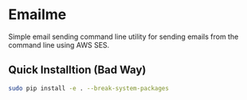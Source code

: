 # Emailme

Simple email sending command line utility for sending emails from the command line using AWS SES.

## Quick Installtion (Bad Way)

```bash
sudo pip install -e . --break-system-packages
```
